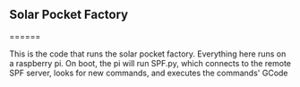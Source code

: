 ## Solar Pocket Factory
======

This is the code that runs the solar pocket factory.  Everything here
runs on a raspberry pi.  On boot, the pi will run SPF.py, which
connects to the remote SPF server, looks for new commands, and
executes the commands' GCode